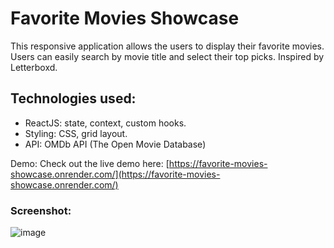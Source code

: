 # Favorite Movies Showcase

This responsive application allows the users to display their favorite movies. Users can easily search by movie title and select their top picks. Inspired by Letterboxd.

## Technologies used:

- ReactJS: state, context, custom hooks.
- Styling: CSS, grid layout.
- API: OMDb API (The Open Movie Database)

Demo:
Check out the live demo here: [https://favorite-movies-showcase.onrender.com/](https://favorite-movies-showcase.onrender.com/)

### Screenshot:
![image](https://github.com/user-attachments/assets/62bfdeab-cd16-418f-93e0-14d348d8baa8)


